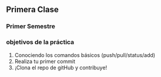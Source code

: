 ## Primera Clase
### Primer Semestre 

### objetivos de la práctica
1. Conociendo los comandos básicos (push/pull/status/add)
2. Realiza tu primer commit
3. ¡Clona el repo de gitHub y contribuye!
